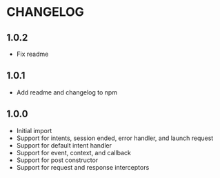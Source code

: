 # CHANGELOG

## 1.0.2

- Fix readme

## 1.0.1

- Add readme and changelog to npm

## 1.0.0

- Initial import
- Support for intents, session ended, error handler, and launch request
- Support for default intent handler
- Support for event, context, and callback
- Support for post constructor
- Support for request and response interceptors
